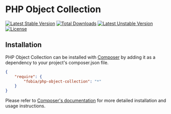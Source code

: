 # PHP Object Collection

[![Latest Stable Version](https://poser.pugx.org/fobia/php-object-collection/v/stable.svg)](https://packagist.org/packages/fobia/php-object-collection) [![Total Downloads](https://poser.pugx.org/fobia/php-object-collection/downloads.svg)](https://packagist.org/packages/fobia/php-object-collection) [![Latest Unstable Version](https://poser.pugx.org/fobia/php-object-collection/v/unstable.svg)](https://packagist.org/packages/fobia/php-object-collection) [![License](https://poser.pugx.org/fobia/php-object-collection/license.svg)](https://packagist.org/packages/fobia/php-object-collection)


## Installation

PHP Object Collection can be installed with [Composer](http://getcomposer.org)
by adding it as a dependency to your project's composer.json file.

```json
{
    "require": {
        "fobia/php-object-collection": "*"
    }
}
```

Please refer to [Composer's documentation](https://github.com/composer/composer/blob/master/doc/00-intro.md#introduction)
for more detailed installation and usage instructions.
